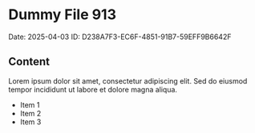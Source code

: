 # Dummy File 913

Date: 2025-04-03
ID: D238A7F3-EC6F-4851-91B7-59EFF9B6642F

## Content

Lorem ipsum dolor sit amet, consectetur adipiscing elit.
Sed do eiusmod tempor incididunt ut labore et dolore magna aliqua.

* Item 1
* Item 2
* Item 3
